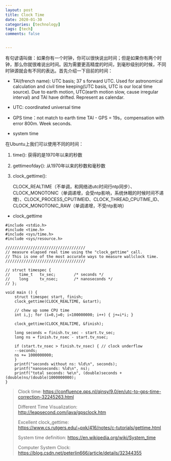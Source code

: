 ```yaml
---
layout: post
title: Clock Time
date: 2020-01-30
categories: [technology]
tags: [tech]
comments: false


---
```




有句谚语叫做：如果你有一个时钟，你可以很快说出时间；但是如果你有两个时钟，那么你就很难说出时间。因为需要更高精度的时间，到毫秒级别的时候，不同时钟源就会有不同的表达。首先介绍一下目前的时间：



- TAI(french name): UTC basis; 37 s forward UTC. Used for astronomical calculation and civil time keeping(UTC basis, UTC is our local time source). Due to earth motion, UTC(earth motion slow, cause irregular interval) and TAI have drifted. Represent as calendar.
- UTC: coordinated universal time
- GPS time：not match to earth time  TAI - GPS = 19s，compensation with error 800m. Week seconds.



- system time

在Ubuntu上我们可以使用不同的时间：

1. time(): 获得的是1970年以来的秒数

2. gettimeofday(): 从1970年以来的秒数和毫秒数

3. clock_gettime(): 

   CLOCK_REALTIME（不单调，和网络进utc时间行ntp同步）、CLOCK_MONOTONIC（单调递增，会受ntp影响，系统休眠的时候时间不递增）、CLOCK_PROCESS_CPUTIMEID、CLOCK_THREAD_CPUTIME_ID、CLOCK_MONOTONIC_RAW（单调递增，不受ntp影响）

   

- clock_gettime

```
#include <stdio.h> 
#include <time.h> 
#include <sys/time.h>   
#include <sys/resource.h> 

///////////////////////////////////
// measure elapsed real time using the "clock_gettime" call. 
// This is one of the most accurate ways to measure wallclock time.
///////////////////////////////////

// struct timespec {                                                                                     
//    time_t   tv_sec;        /* seconds */                                                             
//    long     tv_nsec;       /* nanoseconds */                                                         
// };  

void main () { 
    struct timespec start, finish; 
    clock_gettime(CLOCK_REALTIME, &start); 

    // chew up some CPU time
    int i,j; for (i=0,j=0; i<100000000; i++) { j+=i*i; }     

    clock_gettime(CLOCK_REALTIME, &finish); 

    long seconds = finish.tv_sec - start.tv_sec; 
    long ns = finish.tv_nsec - start.tv_nsec; 
    
    if (start.tv_nsec > finish.tv_nsec) { // clock underflow 
	--seconds; 
	ns += 1000000000; 
    } 
    printf("seconds without ns: %ld\n", seconds); 
    printf("nanoseconds: %ld\n", ns); 
    printf("total seconds: %e\n", (double)seconds + (double)ns/(double)1000000000); 
} 

```





> Clock time: https://confluence.qps.nl/qinsy/9.0/en/utc-to-gps-time-correction-32245263.html
>
> Different Time Visualization: http://leapsecond.com/java/gpsclock.htm
>
> Excellent clock_gettime: https://www.cs.rutgers.edu/~pxk/416/notes/c-tutorials/gettime.html 
>
> System time definition: https://en.wikipedia.org/wiki/System_time 
>
> Computer System Clock: https://blog.csdn.net/peterlin666/article/details/32344355 

